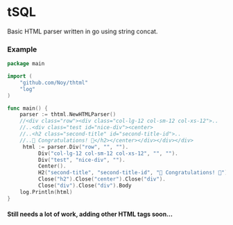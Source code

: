 # tSQL
Basic HTML parser written in go using string concat.

### Example

```go
package main

import (
	"github.com/Noy/thtml"
    "log"
)

func main() {
    parser := thtml.NewHTMLParser()
    //<div class="row"><div class="col-lg-12 col-sm-12 col-xs-12">..
    //..<div class="test id="nice-div"><center>
    //..<h2 class="second-title" id="second-title-id">..
    //..🎉 Congratulations! 🎉</h2></center></div></div></div>
     html := parser.Div("row", "", "").
    	  Div("col-lg-12 col-sm-12 col-xs-12", "", "").
    	  Div("test", "nice-div", "").
    	  Center().
          H2("second-title", "second-title-id", "🎉 Congratulations! 🎉").
    	  Close("h2").Close("center").Close("div").
          Close("div").Close("div").Body
    log.Println(html)	
}

```

#### Still needs a lot of work, adding other HTML tags soon...


